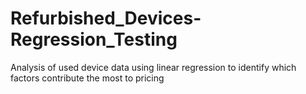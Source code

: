 # Refurbished_Devices-Regression_Testing
Analysis of used device data using linear regression to identify which factors contribute the most to pricing
